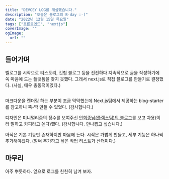 ```yaml
---
title: "DEVCEY LOG를 개설했습니다."
description: "오늘은 블로그의 B-day :-)"
date: "2022년 12월 15일 목요일"
tags: ["프론트엔드", "nextjs"]
coverImage: ""
ogImage:
  url: ""
---
```


## 들어가며

벨로그를 시작으로 티스토리, 깃헙 블로그 등을 전전하다 지속적으로 글을 작성하기에 쏙 마음에 드는 플랫폼을 찾지 못했다.
그래서 next.js로 직접 블로그를 만들기로 결정했다. (사실, 매우 충동적이였다.)

##

마크다운을 랜더링 하는 부분이 조금 막막했는데 Next.js팀에서 제공하는 blog-starter를 참고하니 뚝-딱 만들 수 있었다. (감사합니다.)

디자인은 미니멀리즘의 정수를 보여주신 [안희종님(플렉스팀)의 블로그](https://ahnheejong.name/)를 보고 차용(이라 말하고 카피라고 쓴다)했다. (감사합니다. 만나뵙고 싶습니다.)

아직은 기본 기능만 존재하지만 마음에 든다. 시작은 가볍게 만들고, 세부 기능은 하나씩 추가해야겠다. (벌써 추가하고 싶은 작업 리스트가 산더미다.)

## 마무리

아주 뿌듯하다. 앞으로 로그를 찬찬히 남겨 보자.
